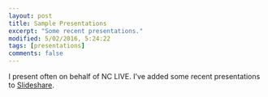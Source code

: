 ```yaml
---
layout: post
title: Sample Presentations
excerpt: "Some recent presentations."
modified: 5/02/2016, 5:24:22
tags: [presentations]
comments: false
---
```


I present often on behalf of NC LIVE. I've added some recent presentations to [Slideshare](http://www.slideshare.net/HeatherGreerKlein).

